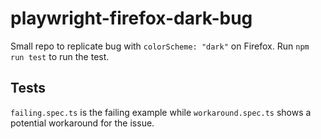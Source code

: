 # playwright-firefox-dark-bug

Small repo to replicate bug with `colorScheme: "dark"` on Firefox.
Run `npm run test` to run the test.

## Tests

`failing.spec.ts` is the failing example while `workaround.spec.ts` shows a potential workaround for the issue.
